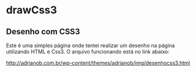 # drawCss3
Desenho com CSS3
-
Este é uma simples página onde tentei realizar um desenho na página utilizando HTML e Css3.
O arquivo funcionando está no link abaixo:

http://adrianob.com.br/wp-content/themes/adrianob/img/desenhocss3.html
